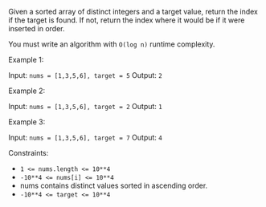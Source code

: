 Given a sorted array of distinct integers and a target value, return the index if the target is found. If not, return the index where it would be if it were inserted in order.

You must write an algorithm with `O(log n)` runtime complexity.

Example 1:

Input: `nums = [1,3,5,6], target = 5`
Output: `2`

Example 2:

Input: `nums = [1,3,5,6], target = 2`
Output: `1`

Example 3:

Input: `nums = [1,3,5,6], target = 7`
Output: `4`

Constraints:

- `1 <= nums.length <= 10**4`
- `-10**4 <= nums[i] <= 10**4`
- nums contains distinct values sorted in ascending order.
- `-10**4 <= target <= 10**4`
